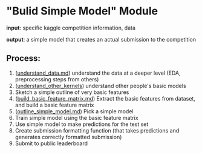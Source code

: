 # "Bulid Simple Model" Module

**input**: specific kaggle competition information, data

**output**: a simple model that creates an actual submission to the competition

## Process:
1. ([understand_data.md](https://github.com/the-machine-learners/machine-learning-model-creation-pipeline/blob/master/pipeline/build-simple-model/final-copy/understand_data.md)) understand the data at a deeper level (EDA, preprocessing steps from others)
2. ([understand_other_kernels](https://github.com/the-machine-learners/machine-learning-model-creation-pipeline/blob/master/pipeline/build-simple-model/final-copy/understand_other_kernels.md)) understand other people's basic models
3. Sketch a simple outline of very basic features
4. ([build_basic_feature_matrix.md](https://github.com/the-machine-learners/machine-learning-model-creation-pipeline/blob/master/pipeline/build-simple-model/final-copy/build_basic_feature_matrix.md)) Extract the basic features from dataset, and build a basic feature matrix
5. ([outline_simple_model.md](https://github.com/the-machine-learners/machine-learning-model-creation-pipeline/blob/master/pipeline/build-simple-model/final-copy/outline_simple_model.md)) Pick a simple model
6. Train simple model using the basic feature matrix
7. Use simple model to make predictions for the test set
8. Create submission formatting function (that takes predictions and generates correctly formatted submission)
9. Submit to public leaderboard
